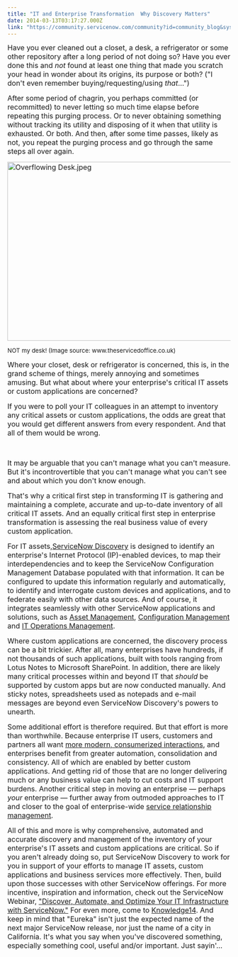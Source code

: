 ```yaml
---
title: "IT and Enterprise Transformation  Why Discovery Matters"
date: 2014-03-13T03:17:27.000Z
link: "https://community.servicenow.com/community?id=community_blog&sys_id=4f4da229dbd0dbc01dcaf3231f961914"
---
```

<p><span style="font-size: 12pt;">Have you ever cleaned out a closet, a desk, a refrigerator or some other repository after a long period of not doing so? Have you ever done this and <em>not</em> found at least one thing that made you scratch your head in wonder about its origins, its purpose or both? ("I don't even remember buying/requesting/using <em>that</em>…") </span></p><p></p><p><span style="font-size: 12pt;">After some period of chagrin, you perhaps committed (or recommitted) to never letting so much time elapse before repeating this purging process. Or to never obtaining something without tracking its utility and disposing of it when that utility is exhausted. Or both. And then, after some time passes, likely as not, you repeat the purging process and go through the same steps all over again. </span></p><p></p><p><span style="font-size: 12pt;"><img   alt="Overflowing Desk.jpeg" class="image-0 jive-image" src="8ed0308adbdc57041dcaf3231f961959.iix" style="height: 404px; width: 620px;"/></span></p><p><span style="font-size: 10pt;">NOT my desk! (Image source: www.theservicedoffice.co.uk)</span></p><p></p><p><span style="font-size: 12pt;">Where your closet, desk or refrigerator is concerned, this is, in the grand scheme of things, merely annoying and sometimes amusing. But what about where your enterprise's critical IT assets or custom applications are concerned? </span></p><p></p><p><span style="font-size: 12pt;">If you were to poll your IT colleagues in an attempt to inventory any critical assets or custom applications, the odds are great that you would get different answers from every respondent. And that all of them would be wrong. </span></p><p><span style="font-size: 12pt;"><br/></span></p><p><span style="font-size: 12pt;">It may be arguable that you can't manage what you can't measure. But it's incontrovertible that you can't manage what you can't see and about which you don't know enough. </span></p><p></p><p><span style="font-size: 12pt;">That's why a critical first step in transforming IT is gathering and maintaining a complete, accurate and up-to-date inventory of all critical IT assets. And an equally critical first step in enterprise transformation is assessing the real business value of every custom application. </span></p><p></p><p><span style="font-size: 12pt;">For IT assets,<a title="k-custom" class="jive-link-custom" href="http://www.servicenow.com/products/discovery.html" target="_blank">ServiceNow Discovery</a> is designed to identify an enterprise's Internet Protocol (IP)-enabled devices, to map their interdependencies and to keep the ServiceNow Configuration Management Database populated with that information. It can be configured to update this information regularly and automatically, to identify and interrogate custom devices and applications, and to federate easily with other data sources. And of course, it integrates seamlessly with other ServiceNow applications and solutions, such as <a title="k-custom" class="jive-link-custom" href="http://www.servicenow.com/products/it-service-automation-applications/asset-management.html" target="_blank">Asset Management</a>, <a title="k-custom" class="jive-link-custom" href="http://www.servicenow.com/products/it-service-automation-applications/configuration-management.html" target="_blank">Configuration Management</a> and <a title="k-custom" class="jive-link-custom" href="http://www.servicenow.com/solutions/it-operations-management.html" target="_blank">IT Operations Management</a>. </span></p><p></p><p><span style="font-size: 12pt;">Where custom applications are concerned, the discovery process can be a bit trickier. After all, many enterprises have hundreds, if not thousands of such applications, built with tools ranging from Lotus Notes to Microsoft SharePoint. In addition, there are likely many critical processes within and beyond IT that <em>should</em> be supported by custom apps but are now conducted manually. And sticky notes, spreadsheets used as notepads and e-mail messages are beyond even ServiceNow Discovery's powers to unearth. </span></p><p></p><p><span style="font-size: 12pt;">Some additional effort is therefore required. But that effort is more than worthwhile. Because enterprise IT users, customers and partners all want <a title="" _jive_internal="true" href="/community/learn/blog/2013/12/19/2623" target="_blank">more modern, consumerized interactions</a>, and enterprises benefit from greater automation, consolidation and consistency. All of which are enabled by better custom applications. And getting rid of those that are no longer delivering much or any business value can help to cut costs and IT support burdens. Another critical step in moving an enterprise — perhaps <em>your</em> enterprise — further away from outmoded approaches to IT and closer to the goal of enterprise-wide <a title="k-custom" class="jive-link-custom" href="http://www.servicenow.com/solutions/service-relationship-management.html" target="_blank">service relationship management</a>. </span></p><p></p><p><span style="font-size: 12pt;">All of this and more is why comprehensive, automated and accurate discovery and management of the inventory of your enterprise's IT assets and custom applications are critical. So if you aren't already doing so, put ServiceNow Discovery to work for you in support of your efforts to manage IT assets, custom applications and business services more effectively. Then, build upon those successes with other ServiceNow offerings. For more incentive, inspiration and information, check out the ServiceNow Webinar, <a title="k-custom" class="jive-link-custom" href="http://info.servicenow.com/LP=2341" target="_blank">"Discover, Automate, and Optimize Your IT Infrastructure with ServiceNow."</a> For even more, come to <a title="k-custom" class="jive-link-custom" href="http://knowledge.servicenow.com/" target="_blank">Knowledge14</a>. And keep in mind that "Eureka" isn't just the expected name of the next major ServiceNow release, nor just the name of a city in California. It's what you say when you've discovered something, especially something cool, useful and/or important. Just sayin'…</span></p>